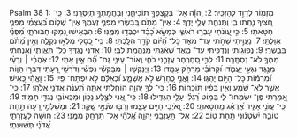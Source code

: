 Psalm 38
1: מִזְמ֖וֹר לְדָוִ֣ד לְהַזְכִּֽיר׃
2: יְֽהוָ֗ה אַל־ בְּקֶצְפְּךָ֥ תוֹכִיחֵ֑נִי וּֽבַחֲמָתְךָ֥ תְיַסְּרֵֽנִי׃
3: כִּֽי־ חִ֭צֶּיךָ נִ֣חֲתוּ בִ֑י וַתִּנְחַ֖ת עָלַ֣י יָדֶֽךָ׃
4: אֵין־ מְתֹ֣ם בִּ֭בְשָׂרִי מִפְּנֵ֣י זַעְמֶ֑ךָ אֵין־ שָׁל֥וֹם בַּ֝עֲצָמַ֗י מִפְּנֵ֥י חַטָּאתִֽי׃
5: כִּ֣י עֲ֭וֺנֹתַי עָבְר֣וּ רֹאשִׁ֑י כְּמַשָּׂ֥א כָ֝בֵ֗ד יִכְבְּד֥וּ מִמֶּֽנִּי׃
6: הִבְאִ֣ישׁוּ נָ֭מַקּוּ חַבּוּרֹתָ֑י מִ֝פְּנֵ֗י אִוַּלְתִּֽי׃
7: נַעֲוֵ֣יתִי שַׁחֹ֣תִי עַד־ מְאֹ֑ד כָּל־ הַ֝יּ֗וֹם קֹדֵ֥ר הִלָּֽכְתִּי׃
8: כִּֽי־ כְ֭סָלַי מָלְא֣וּ נִקְלֶ֑ה וְאֵ֥ין מְ֝תֹ֗ם בִּבְשָׂרִֽי׃
9: נְפוּג֣וֹתִי וְנִדְכֵּ֣יתִי עַד־ מְאֹ֑ד שָׁ֝אַ֗גְתִּי מִֽנַּהֲמַ֥ת לִבִּֽי׃
10: אֲֽדֹנָי נֶגְדְּךָ֥ כָל־ תַּאֲוָתִ֑י וְ֝אַנְחָתִ֗י מִמְּךָ֥ לֹא־ נִסְתָּֽרָה׃
11: לִבִּ֣י סְ֭חַרְחַר עֲזָבַ֣נִי כֹחִ֑י וְֽאוֹר־ עֵינַ֥י גַּם־ הֵ֝֗ם אֵ֣ין אִתִּֽי׃
12: אֹֽהֲבַ֨י ׀ וְרֵעַ֗י מִנֶּ֣גֶד נִגְעִ֣י יַעֲמֹ֑דוּ וּ֝קְרוֹבַ֗י מֵרָחֹ֥ק עָמָֽדוּ׃
13: וַיְנַקְשׁ֤וּ ׀ מְבַקְשֵׁ֬י נַפְשִׁ֗י וְדֹרְשֵׁ֣י רָ֭עָתִי דִּבְּר֣וּ הַוּ֑וֹת וּ֝מִרְמ֗וֹת כָּל־ הַיּ֥וֹם יֶהְגּֽוּ׃
14: וַאֲנִ֣י כְ֭חֵרֵשׁ לֹ֣א אֶשְׁמָ֑ע וּ֝כְאִלֵּ֗ם לֹ֣א יִפְתַּח־ פִּֽיו׃
15: וָאֱהִ֗י כְּ֭אִישׁ אֲשֶׁ֣ר לֹא־ שֹׁמֵ֑עַ וְאֵ֥ין בְּ֝פִ֗יו תּוֹכָחֽוֹת׃
16: כִּֽי־ לְךָ֣ יְהוָ֣ה הוֹחָ֑לְתִּי אַתָּ֥ה תַ֝עֲנֶ֗ה אֲדֹנָ֥י אֱלֹהָֽי׃
17: כִּֽי־ אָ֭מַרְתִּי פֶּן־ יִשְׂמְחוּ־ לִ֑י בְּמ֥וֹט רַ֝גְלִ֗י עָלַ֥י הִגְדִּֽילוּ׃
18: כִּֽי־ אֲ֭נִי לְצֶ֣לַע נָכ֑וֹן וּמַכְאוֹבִ֖י נֶגְדִּ֣י תָמִֽיד׃
19: כִּֽי־ עֲוֺנִ֥י אַגִּ֑יד אֶ֝דְאַ֗ג מֵֽחַטָּאתִֽי׃
20: וְֽ֭אֹיְבַי חַיִּ֣ים עָצֵ֑מוּ וְרַבּ֖וּ שֹׂנְאַ֣י שָֽׁקֶר׃
21: וּמְשַׁלְּמֵ֣י רָ֭עָה תַּ֣חַת טוֹבָ֑ה יִ֝שְׂטְנ֗וּנִי תַּ֣חַת טֽוֹב׃
22: אַל־ תַּֽעַזְבֵ֥נִי יְהוָ֑ה אֱ֝לֹהַ֗י אַל־ תִּרְחַ֥ק מִמֶּֽנִּי׃
23: ח֥וּשָׁה לְעֶזְרָתִ֑י אֲ֝דֹנָ֗י תְּשׁוּעָתִֽי׃